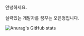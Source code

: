 안녕하세요.

실력있는 개발자를 꿈꾸는 오은정입니다.

![Anurag's GitHub stats](https://github-readme-stats.vercel.app/api?username=gata96&show_icons=true&theme=radical)
